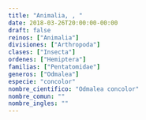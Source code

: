 ```yaml
---
title: "Animalia, , "
date: 2018-03-26T20:00:00-00:00
draft: false
reinos: ["Animalia"]
divisiones: ["Arthropoda"]
clases: ["Insecta"]
ordenes: ["Hemiptera"]
familias: ["Pentatomidae"]
generos: ["Odmalea"]
especie: "concolor"
nombre_cientifico: "Odmalea concolor"
nombre_comun: ""
nombre_ingles: ""
---
```


